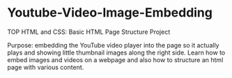 # Youtube-Video-Image-Embedding
TOP HTML and CSS: Basic HTML Page Structure Project

Purpose: embedding the YouTube video player into the page so it actually plays and showing little thumbnail images along the right side.
Learn how to embed images and videos on a webpage and also how to structure an html page with various content.
